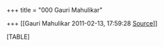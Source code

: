 +++
title = "000 Gauri Mahulikar"

+++
[[Gauri Mahulikar	2011-02-13, 17:59:28 [Source](https://groups.google.com/g/bvparishat/c/OTXZV_Faw_E)]]



[TABLE]

  


